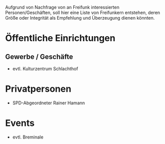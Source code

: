 Aufgrund von Nachfrage von an Freifunk interessierten Personen/Geschäften, soll hier eine Liste von Freifunkern entstehen, deren Größe oder Integrität als Empfehlung und Überzeugung dienen könnten.

# Öffentliche Einrichtungen

## Gewerbe / Geschäfte

* evtl. Kulturzentrum Schlachthof

# Privatpersonen

* SPD-Abgeordneter Rainer Hamann

# Events

* evtl. Breminale